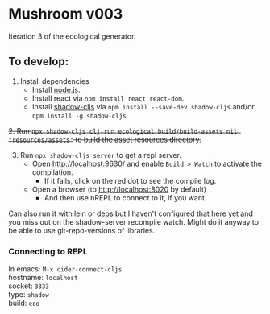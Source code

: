 # Mushroom v003
Iteration 3 of the ecological generator.


## To develop:

1. Install dependencies 
   - Install [node.js](https://nodejs.org/en/).
   - Install react via `npm install react react-dom`.
   - Install [shadow-cljs](https://github.com/thheller/shadow-cljs) via `npm install --save-dev shadow-cljs` and/or `npm install -g shadow-cljs`.

~~2. Run `npx shadow-cljs clj-run ecological.build/build-assets nil "resources/assets"` to build the asset resources directory.~~

3. Run `npx shadow-cljs server` to get a repl server.
   - Open [http://localhost:9630/](http://localhost:9630/) and enable `Build > Watch` to activate the compilation.
     - If it fails, click on the red dot to see the compile log.
   - Open a browser (to [http://localhost:8020](http://localhost:8020) by default)
     - And then use nREPL to connect to it, if you want. 

Can also run it with lein or deps but I haven't configured that here yet and you miss out on the shadow-server recompile watch. Might do it anyway to be able to use git-repo-versions of libraries.

### Connecting to REPL

In emacs: `M-x cider-connect-cljs`    
hostname: `localhost`    
socket: `3333`    
type: `shadow`    
build: `eco`    
